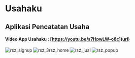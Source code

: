 # Usahaku
## Aplikasi Pencatatan Usaha
#### **Video App Usahaku** : [https://youtu.be/s7HpwLW-o8c](url)
![rsz_signup](https://user-images.githubusercontent.com/56968407/84353896-2afad500-abea-11ea-899b-5b6337d528af.jpg)
![rsz_3rsz_home](https://user-images.githubusercontent.com/56968407/84353708-d3f50000-abe9-11ea-8666-a8446ad75c0b.jpg)
![rsz_jual](https://user-images.githubusercontent.com/56968407/84354532-3f8b9d00-abeb-11ea-91b6-c01f6cb54d8e.jpg)
![rsz_popup](https://user-images.githubusercontent.com/56968407/84354029-64334500-abea-11ea-9f67-9cea5805328c.jpg)





